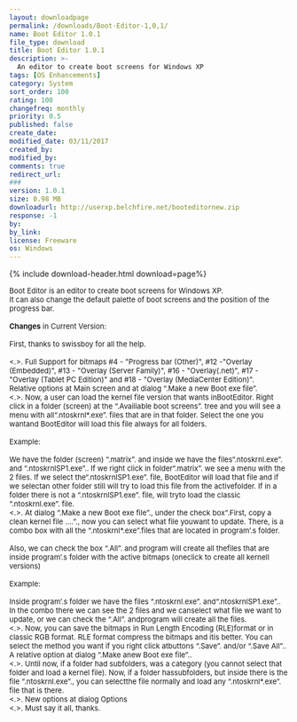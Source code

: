 ```yaml
---
layout: downloadpage
permalink: /downloads/Boot-Editor-1,0,1/
name: Boot Editor 1.0.1
file_type: download
title: Boot Editor 1.0.1
description: >-
  An editor to create boot screens for Windows XP
tags: [OS Enhancements]
category: System
sort_order: 100
rating: 100
changefreq: monthly
priority: 0.5
published: false
create_date: 
modified_date: 03/11/2017
created_by: 
modified_by: 
comments: true
redirect_url: 
### 
version: 1.0.1
size: 0.98 MB
downloadurl: http://userxp.belchfire.net/booteditornew.zip
response: -1
by: 
by_link: 
license: Freeware
os: Windows
---
```


{% include download-header.html download=page%}

<p style="fix-download-text !important">
<p><font size="2">Boot Editor is an editor to create boot screens for Windows XP.<br />
It can also change the default palette of boot screens and the position of the progress bar.<br />
<br />
<strong>Changes</strong> in Current Version:<br />
<br />
First, thanks to swissboy for all the help.<br />
<br />
&lt;.&gt;. Full Support for bitmaps #4 - "Progress bar (Other)", #12 -"Overlay (Embedded)", #13 - "Overlay (Server Family)", #16 - "Overlay(.net)", #17 - "Overlay (Tablet PC Edition)" and #18 - "Overlay (MediaCenter Edition)".<br />
Relative options at Main screen and at dialog “.Make a new Boot exe file”.<br />
&lt;.&gt;. Now, a user can load the kernel file version that wants inBootEditor. Right click in a folder (screen) at the “.Availiable boot screens”. tree and you will see a menu with all“.ntoskrnl*.exe”. files that are in that folder. Select the one you wantand BootEditor will load this file always for all folders.<br />
<br />
Example:<br />
<br />
We have the folder (screen) “.matrix”. and inside we have the files“.ntoskrnl.exe”. and “.ntoskrnlSP1.exe”.. If we right click in folder“.matrix”. we see a menu with the 2 files. If we select the“.ntoskrnlSP1.exe”. file, BootEditor will load that file and if we selectan other folder still will try to load this file from the activefolder. If in a folder there is not a “.ntoskrnlSP1.exe”. file, will tryto load the classic “.ntoskrnl.exe”. file.<br />
&lt;.&gt;. At dialog “.Make a new Boot exe file”., under the check box“.First, copy a clean kernel file ….”., now you can select what file youwant to update. There, is a combo box with all the “.ntoskrnl*.exe”.files that are located in program’.s folder.<br />
<br />
Also, we can check the box “.All”. and program will create all thefiles that are inside program’.s folder with the active bitmaps (oneclick to create all kernell versions)<br />
<br />
Example:<br />
<br />
Inside program’.s folder we have the files “.ntoskrnl.exe”. and“.ntoskrnlSP1.exe”.. In the combo there we can see the 2 files and we canselect what file we want to update, or we can check the “.All”. andprogram will create all the files.<br />
&lt;.&gt;. Now, you can save the bitmaps in Run Length Encoding (RLE)format or in classic RGB format. RLE format compress the bitmaps and itis better. You can select the method you want if you right click atbuttons “.Save”. and/or “.Save All”.. A relative option at dialog “.Make anew Boot exe file”.. <br />
&lt;.&gt;. Until now, if a folder had subfolders, was a category (you cannot select that folder and load a kernel file). Now, if a folder hassubfolders, but inside there is the file “.ntoskrnl.exe”., you can selectthe file normally and load any “.ntoskrnl*.exe”. file that is there.<br />
&lt;.&gt;. New options at dialog Options<br />
&lt;.&gt;. Must say it all, thanks.</font></p></p>
